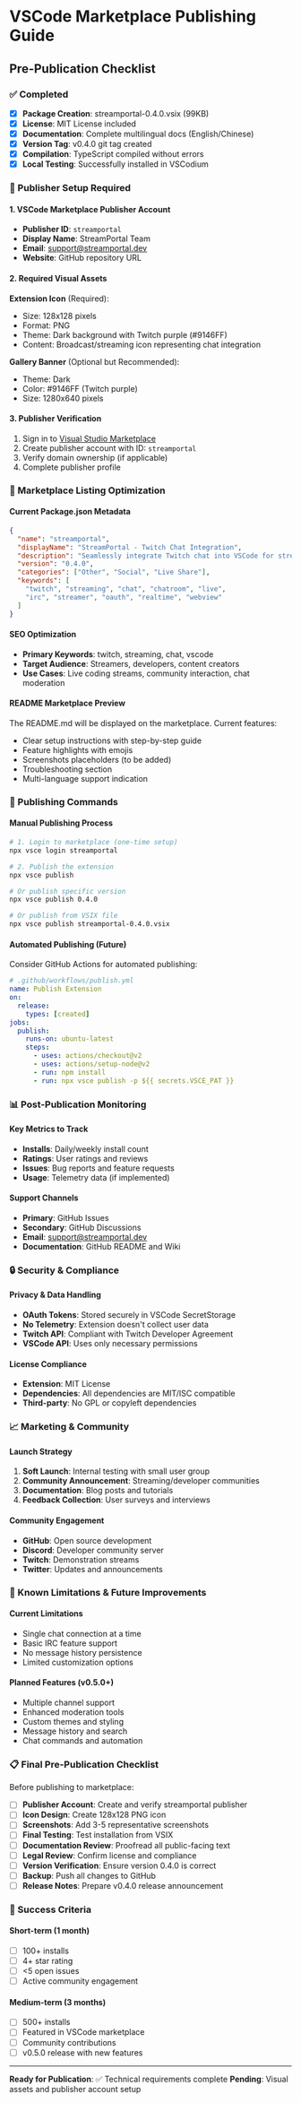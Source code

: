 # VSCode Marketplace Publishing Guide

## Pre-Publication Checklist

### ✅ Completed
- [x] **Package Creation**: streamportal-0.4.0.vsix (99KB)
- [x] **License**: MIT License included
- [x] **Documentation**: Complete multilingual docs (English/Chinese)
- [x] **Version Tag**: v0.4.0 git tag created
- [x] **Compilation**: TypeScript compiled without errors
- [x] **Local Testing**: Successfully installed in VSCodium

### 🔧 Publisher Setup Required

#### 1. VSCode Marketplace Publisher Account
- **Publisher ID**: `streamportal`
- **Display Name**: StreamPortal Team
- **Email**: support@streamportal.dev
- **Website**: GitHub repository URL

#### 2. Required Visual Assets

**Extension Icon** (Required):
- Size: 128x128 pixels
- Format: PNG
- Theme: Dark background with Twitch purple (#9146FF)
- Content: Broadcast/streaming icon representing chat integration

**Gallery Banner** (Optional but Recommended):
- Theme: Dark
- Color: #9146FF (Twitch purple)
- Size: 1280x640 pixels

#### 3. Publisher Verification
1. Sign in to [Visual Studio Marketplace](https://marketplace.visualstudio.com/manage)
2. Create publisher account with ID: `streamportal`
3. Verify domain ownership (if applicable)
4. Complete publisher profile

### 📝 Marketplace Listing Optimization

#### Current Package.json Metadata
```json
{
  "name": "streamportal",
  "displayName": "StreamPortal - Twitch Chat Integration",
  "description": "Seamlessly integrate Twitch chat into VSCode for streamers. Real-time chat, OAuth authentication, channel switching, and more!",
  "version": "0.4.0",
  "categories": ["Other", "Social", "Live Share"],
  "keywords": [
    "twitch", "streaming", "chat", "chatroom", "live", 
    "irc", "streamer", "oauth", "realtime", "webview"
  ]
}
```

#### SEO Optimization
- **Primary Keywords**: twitch, streaming, chat, vscode
- **Target Audience**: Streamers, developers, content creators
- **Use Cases**: Live coding streams, community interaction, chat moderation

#### README Marketplace Preview
The README.md will be displayed on the marketplace. Current features:
- Clear setup instructions with step-by-step guide
- Feature highlights with emojis
- Screenshots placeholders (to be added)
- Troubleshooting section
- Multi-language support indication

### 🚀 Publishing Commands

#### Manual Publishing Process
```bash
# 1. Login to marketplace (one-time setup)
npx vsce login streamportal

# 2. Publish the extension
npx vsce publish

# Or publish specific version
npx vsce publish 0.4.0

# Or publish from VSIX file
npx vsce publish streamportal-0.4.0.vsix
```

#### Automated Publishing (Future)
Consider GitHub Actions for automated publishing:
```yaml
# .github/workflows/publish.yml
name: Publish Extension
on:
  release:
    types: [created]
jobs:
  publish:
    runs-on: ubuntu-latest
    steps:
      - uses: actions/checkout@v2
      - uses: actions/setup-node@v2
      - run: npm install
      - run: npx vsce publish -p ${{ secrets.VSCE_PAT }}
```

### 📊 Post-Publication Monitoring

#### Key Metrics to Track
- **Installs**: Daily/weekly install count
- **Ratings**: User ratings and reviews
- **Issues**: Bug reports and feature requests
- **Usage**: Telemetry data (if implemented)

#### Support Channels
- **Primary**: GitHub Issues
- **Secondary**: GitHub Discussions
- **Email**: support@streamportal.dev
- **Documentation**: GitHub README and Wiki

### 🔒 Security & Compliance

#### Privacy & Data Handling
- **OAuth Tokens**: Stored securely in VSCode SecretStorage
- **No Telemetry**: Extension doesn't collect user data
- **Twitch API**: Compliant with Twitch Developer Agreement
- **VSCode API**: Uses only necessary permissions

#### License Compliance
- **Extension**: MIT License
- **Dependencies**: All dependencies are MIT/ISC compatible
- **Third-party**: No GPL or copyleft dependencies

### 📈 Marketing & Community

#### Launch Strategy
1. **Soft Launch**: Internal testing with small user group
2. **Community Announcement**: Streaming/developer communities
3. **Documentation**: Blog posts and tutorials
4. **Feedback Collection**: User surveys and interviews

#### Community Engagement
- **GitHub**: Open source development
- **Discord**: Developer community server
- **Twitch**: Demonstration streams
- **Twitter**: Updates and announcements

### 🐛 Known Limitations & Future Improvements

#### Current Limitations
- Single chat connection at a time
- Basic IRC feature support
- No message history persistence
- Limited customization options

#### Planned Features (v0.5.0+)
- Multiple channel support
- Enhanced moderation tools
- Custom themes and styling
- Message history and search
- Chat commands and automation

### 📋 Final Pre-Publication Checklist

Before publishing to marketplace:

- [ ] **Publisher Account**: Create and verify streamportal publisher
- [ ] **Icon Design**: Create 128x128 PNG icon
- [ ] **Screenshots**: Add 3-5 representative screenshots
- [ ] **Final Testing**: Test installation from VSIX
- [ ] **Documentation Review**: Proofread all public-facing text
- [ ] **Legal Review**: Confirm license and compliance
- [ ] **Version Verification**: Ensure version 0.4.0 is correct
- [ ] **Backup**: Push all changes to GitHub
- [ ] **Release Notes**: Prepare v0.4.0 release announcement

### 🎯 Success Criteria

#### Short-term (1 month)
- [ ] 100+ installs
- [ ] 4+ star rating
- [ ] <5 open issues
- [ ] Active community engagement

#### Medium-term (3 months)
- [ ] 500+ installs
- [ ] Featured in VSCode marketplace
- [ ] Community contributions
- [ ] v0.5.0 release with new features

---

**Ready for Publication**: ✅ Technical requirements complete
**Pending**: Visual assets and publisher account setup